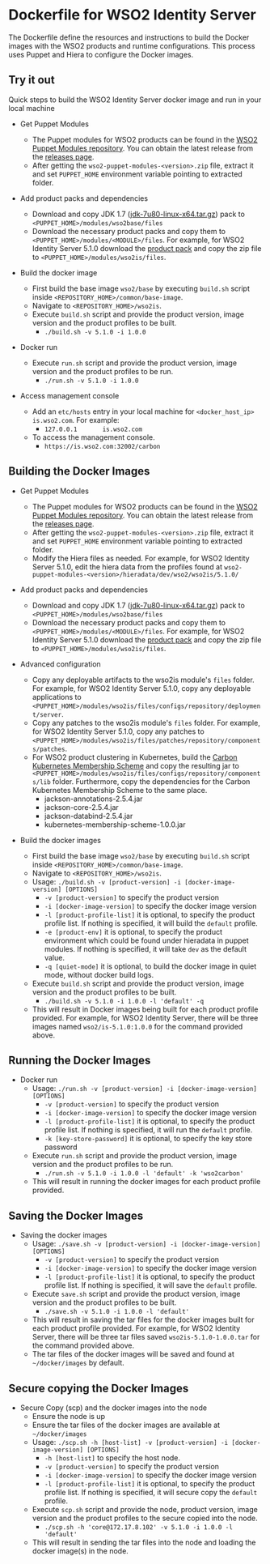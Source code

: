 # Dockerfile for WSO2 Identity Server #
The Dockerfile define the resources and instructions to build the Docker images with the WSO2 products and runtime configurations. This process uses Puppet and Hiera to configure the Docker images.

## Try it out
Quick steps to build the WSO2 Identity Server docker image and run in your local machine

* Get Puppet Modules
    - The Puppet modules for WSO2 products can be found in the [WSO2 Puppet Modules repository](https://github.com/wso2/puppet-modules). You can obtain the latest release from the [releases page](https://github.com/wso2/puppet-modules/releases).
    - After getting the `wso2-puppet-modules-<version>.zip` file, extract it and set `PUPPET_HOME` environment variable pointing to extracted folder.

* Add product packs and dependencies
    - Download and copy JDK 1.7 ([jdk-7u80-linux-x64.tar.gz](http://www.oracle.com/technetwork/java/javase/downloads/jdk7-downloads-1880260.html)) pack to `<PUPPET_HOME>/modules/wso2base/files`
    - Download the necessary product packs and copy them to `<PUPPET_HOME>/modules/<MODULE>/files`. For example, for WSO2 Identity Server 5.1.0 download the [product pack](http://wso2.com/products/identity-server/) and copy the zip file to `<PUPPET_HOME>/modules/wso2is/files`.

* Build the docker image
    - First build the base image `wso2/base` by executing `build.sh` script inside `<REPOSITORY_HOME>/common/base-image`.
    - Navigate to `<REPOSITORY_HOME>/wso2is`.
    - Execute `build.sh` script and provide the product version, image version and the product profiles to be built.
        + `./build.sh -v 5.1.0 -i 1.0.0`

* Docker run
    - Execute `run.sh` script and provide the product version, image version and the product profiles to be run.
        + `./run.sh -v 5.1.0 -i 1.0.0`

* Access management console
    - Add an `etc/hosts` entry in your local machine for `<docker_host_ip> is.wso2.com`. For example:
        + `127.0.0.1       is.wso2.com`
    -  To access the management console.
        + `https://is.wso2.com:32002/carbon`

## Building the Docker Images

* Get Puppet Modules
    - The Puppet modules for WSO2 products can be found in the [WSO2 Puppet Modules repository](https://github.com/wso2/puppet-modules). You can obtain the latest release from the [releases page](https://github.com/wso2/puppet-modules/releases).
    - After getting the `wso2-puppet-modules-<version>.zip` file, extract it and set `PUPPET_HOME` environment variable pointing to extracted folder.
    - Modify the Hiera files as needed. For example, for WSO2 Identity Server 5.1.0, edit the hiera data from the profiles found at `wso2-puppet-modules-<version>/hieradata/dev/wso2/wso2is/5.1.0/`

* Add product packs and dependencies
    - Download and copy JDK 1.7 ([jdk-7u80-linux-x64.tar.gz](http://www.oracle.com/technetwork/java/javase/downloads/jdk7-downloads-1880260.html)) pack to `<PUPPET_HOME>/modules/wso2base/files`
    - Download the necessary product packs and copy them to `<PUPPET_HOME>/modules/<MODULE>/files`. For example, for WSO2 Identity Server 5.1.0 download the [product pack](http://wso2.com/products/identity-server/) and copy the zip file to `<PUPPET_HOME>/modules/wso2is/files`.

* Advanced configuration
    - Copy any deployable artifacts to the wso2is module's `files` folder. For example, for WSO2 Identity Server 5.1.0, copy any deployable applications to `<PUPPET_HOME>/modules/wso2is/files/configs/repository/deployment/server`.
    - Copy any patches to the wso2is module's `files` folder. For example, for WSO2 Identity Server 5.1.0, copy any patches to `<PUPPET_HOME>/modules/wso2is/files/patches/repository/components/patches`.
    - For WSO2 product clustering in Kubernetes, build the [Carbon Kubernetes Membership Scheme](https://github.com/wso2/kubernetes-artifacts/tree/master/common/kubernetes-membership-scheme) and copy the resulting jar to `<PUPPET_HOME>/modules/wso2is/files/configs/repository/components/lib` folder. Furthermore, copy the dependencies for the Carbon Kubernetes Membership Scheme to the same place.
        + jackson-annotations-2.5.4.jar
        + jackson-core-2.5.4.jar
        + jackson-databind-2.5.4.jar
        + kubernetes-membership-scheme-1.0.0.jar

* Build the docker images
    - First build the base image `wso2/base` by executing `build.sh` script inside `<REPOSITORY_HOME>/common/base-image`.
    - Navigate to `<REPOSITORY_HOME>/wso2is`.
    - Usage: `./build.sh -v [product-version] -i [docker-image-version] [OPTIONS]`
        + `-v [product-version]` to specify the product version
        + `-i [docker-image-version]` to specify the docker image version
        + `-l [product-profile-list]` it is optional, to specify the product profile list. If nothing is specified, it will build the `default` profile.
        + `-e [product-env]` it is optional, to specify the product environment which could be found under hieradata in puppet modules. If nothing is specified, it will take `dev` as the default value.
        + `-q [quiet-mode]` it is optional, to build the docker image in quiet mode, without docker build logs.    
    - Execute `build.sh` script and provide the product version, image version and the product profiles to be built.
        + `./build.sh -v 5.1.0 -i 1.0.0 -l 'default' -q`
    - This will result in Docker images being built for each product profile provided. For example, for WSO2 Identity Server, there will be three images named `wso2/is-5.1.0:1.0.0` for the command provided above.

## Running the Docker Images

* Docker run
    - Usage: `./run.sh -v [product-version] -i [docker-image-version] [OPTIONS]`
        + `-v [product-version]` to specify the product version
        + `-i [docker-image-version]` to specify the docker image version
        + `-l [product-profile-list]` it is optional, to specify the product profile list. If nothing is specified, it will run the `default` profile.
        + `-k [key-store-password]` it is optional, to specify the key store password
    - Execute `run.sh` script and provide the product version, image version and the product profiles to be run.
        + `./run.sh -v 5.1.0 -i 1.0.0 -l 'default' -k 'wso2carbon'`
    - This will result in running the docker images for each product profile provided.

## Saving the Docker Images

* Saving the docker images
    - Usage: `./save.sh -v [product-version] -i [docker-image-version] [OPTIONS]`
        + `-v [product-version]` to specify the product version
        + `-i [docker-image-version]` to specify the docker image version
        + `-l [product-profile-list]` it is optional, to specify the product profile list. If nothing is specified, it will save the `default` profile.    
    - Execute `save.sh` script and provide the product version, image version and the product profiles to be built.
        + `./save.sh -v 5.1.0 -i 1.0.0 -l 'default'`
    - This will result in saving the tar files for the docker images built for each product profile provided. For example, for WSO2 Identity Server, there will be three tar files saved `wso2is-5.1.0-1.0.0.tar` for the command provided above.
    - The tar files of the docker images will be saved and found at `~/docker/images` by default.

## Secure copying the Docker Images

* Secure Copy (scp) and the docker images into the node
    - Ensure the node is up
    - Ensure the tar files of the docker images are available at `~/docker/images`
    - Usage: `./scp.sh -h [host-list] -v [product-version] -i [docker-image-version] [OPTIONS]`
        + `-h [host-list]` to specify the host node.
        + `-v [product-version]` to specify the product version
        + `-i [docker-image-version]` to specify the docker image version
        + `-l [product-profile-list]` it is optional, to specify the product profile list. If nothing is specified, it will secure copy the `default` profile.  
    - Execute `scp.sh` script and provide the node, product version, image version and the product profiles to the secure copied into the node.
        + `./scp.sh -h 'core@172.17.8.102' -v 5.1.0 -i 1.0.0 -l 'default'`
    - This will result in sending the tar files into the node and loading the docker image(s) in the node.
